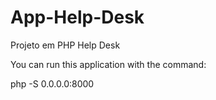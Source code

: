# App-Help-Desk
Projeto em PHP Help Desk

You can run this application with the command:

  php -S 0.0.0.0:8000
  
